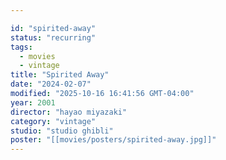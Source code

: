 ```yaml
---

id: "spirited-away"
status: "recurring"
tags:
  - movies
  - vintage
title: "Spirited Away"
date: "2024-02-07"
modified: "2025-10-16 16:41:56 GMT-04:00"
year: 2001
director: "hayao miyazaki"
category: "vintage"
studio: "studio ghibli"
poster: "[[movies/posters/spirited-away.jpg]]"
---
```

